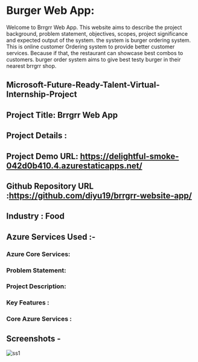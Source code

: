 # Burger Web App:
Welcome to Brrgrr Web App. This website aims to describe the project background, problem statement, objectives, scopes, project significance and expected output of the system.
the system is burger ordering system. This is online customer Ordering system to provide better customer services.
Because if that, the restaurant can showcase best combos to customers.
burger order system aims to give best testy burger in their nearest brrgrr shop.

## Microsoft-Future-Ready-Talent-Virtual-Internship-Project

## Project Title: Brrgrr Web App
## Project Details :
## Project Demo URL: https://delightful-smoke-042d0b410.4.azurestaticapps.net/

## Github Repository URL :https://github.com/diyu19/brrgrr-website-app/
## Industry : Food

## Azure Services Used :-

###  Azure Core Services:
### Problem Statement:
### Project Description:
### Key Features :
### Core Azure Services :
## Screenshots -

![ss1](https://github.com/diyu19/brrgrr-website-app/assets/72639368/76b42c99-ff90-41ab-bfa0-bef211df4bd0)
